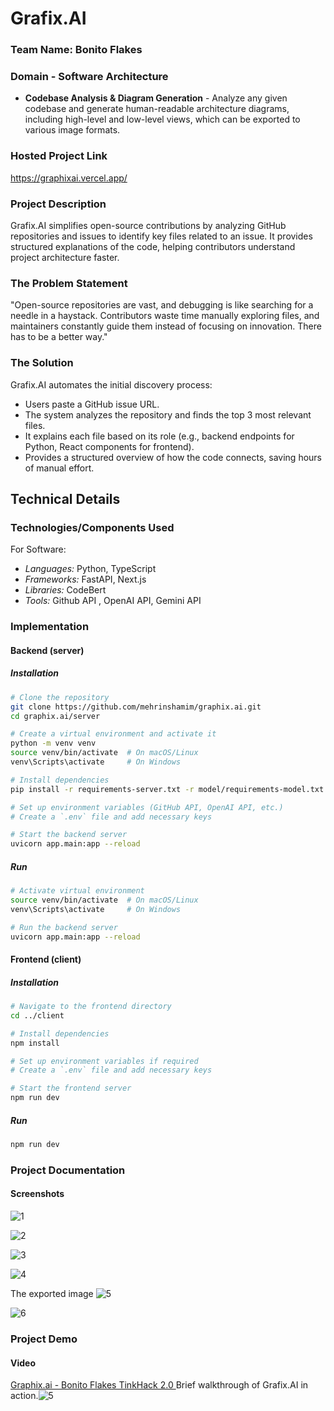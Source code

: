 # Grafix.AI 


### Team Name: Bonito Flakes


### Domain - Software Architecture

- **Codebase Analysis & Diagram Generation** - Analyze any given codebase and generate human-readable architecture diagrams, including high-level and low-level views, which can be exported to various image formats.

  
### Hosted Project Link
https://graphixai.vercel.app/


### Project Description
Grafix.AI simplifies open-source contributions by analyzing GitHub repositories and issues to identify key files related to an issue. It provides structured explanations of the code, helping contributors understand project architecture faster.

### The Problem Statement
"Open-source repositories are vast, and debugging is like searching for a needle in a haystack. Contributors waste time manually exploring files, and maintainers constantly guide them instead of focusing on innovation. There has to be a better way."

### The Solution
Grafix.AI automates the initial discovery process:
- Users paste a GitHub issue URL.
- The system analyzes the repository and finds the top 3 most relevant files.
- It explains each file based on its role (e.g., backend endpoints for Python, React components for frontend).
- Provides a structured overview of how the code connects, saving hours of manual effort.

## Technical Details
### Technologies/Components Used
For Software:
- *Languages:* Python, TypeScript
- *Frameworks:* FastAPI, Next.js
- *Libraries:* CodeBert
- *Tools:* Github API , OpenAI API, Gemini API


### Implementation

#### Backend (server)  
##### Installation  
```bash
# Clone the repository
git clone https://github.com/mehrinshamim/graphix.ai.git
cd graphix.ai/server

# Create a virtual environment and activate it
python -m venv venv
source venv/bin/activate  # On macOS/Linux
venv\Scripts\activate     # On Windows

# Install dependencies
pip install -r requirements-server.txt -r model/requirements-model.txt

# Set up environment variables (GitHub API, OpenAI API, etc.)
# Create a `.env` file and add necessary keys

# Start the backend server
uvicorn app.main:app --reload
```  

##### Run  
```bash
# Activate virtual environment
source venv/bin/activate  # On macOS/Linux
venv\Scripts\activate     # On Windows

# Run the backend server
uvicorn app.main:app --reload
```  

#### Frontend (client)  
##### Installation  
```bash
# Navigate to the frontend directory
cd ../client

# Install dependencies
npm install

# Set up environment variables if required
# Create a `.env` file and add necessary keys

# Start the frontend server
npm run dev
```  

##### Run  
```bash
npm run dev
```


### Project Documentation
#### Screenshots 
![1](https://github.com/user-attachments/assets/d22b413a-d937-442a-a8e5-8a3aa5818b12)

![2](https://github.com/user-attachments/assets/fbe3c4e2-9db4-40f2-9738-9c272fb25df2)

![3](https://github.com/user-attachments/assets/04e4d80d-402d-4805-9942-983c9bb4f025)

![4](https://github.com/user-attachments/assets/b5b4714c-d041-4976-85ae-393165ee7563)

The exported image
![5](https://github.com/user-attachments/assets/11d18050-464a-428c-bdf8-c87213b022ae)

![6](https://github.com/user-attachments/assets/e0b50563-5955-4739-b695-a0d9b242b4d6)


### Project Demo
#### Video
[ Graphix.ai - Bonito Flakes TinkHack 2.0 ](https://www.youtube.com/watch?v=m6mXxGlzNJ8)
Brief walkthrough of Grafix.AI in action.![5](https://github.com/user-attachments/assets/6e6a2c5b-5e17-46d7-8e08-e28862c8f8b1)


